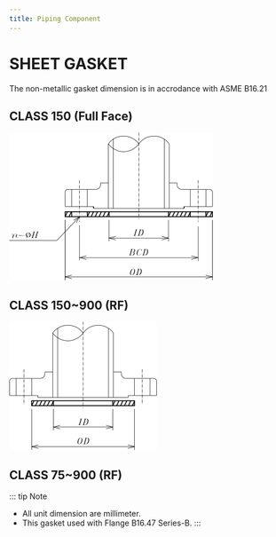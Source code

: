 ```yaml
---
title: Piping Component
---
```


# SHEET GASKET
The non-metallic gasket dimension is in accrodance with ASME B16.21

## CLASS 150 (Full Face)

![ASME-GasketFF](../.vitepress/images/gasket-ff.png)

<xlsx-reader TableName="GKT_FF" />

## CLASS 150~900 (RF)

![ASME-GasketRF](../.vitepress/images/gasket-rf.png)

<xlsx-reader TableName="GKT_RF_150" />

## CLASS 75~900 (RF)

::: tip Note
- All unit dimension are millimeter.
- This gasket used with Flange B16.47 Series-B.
:::

<xlsx-reader TableName="GKT_LRF_150" />


